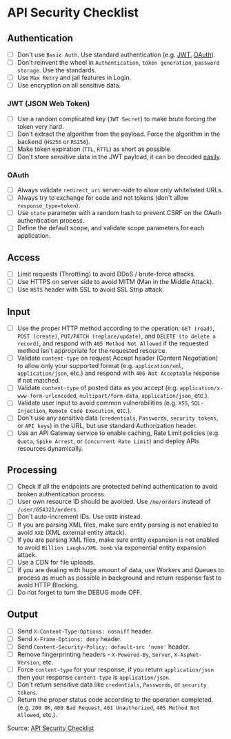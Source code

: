 # API Security Checklist

## Authentication
- [ ] Don't use `Basic Auth`. Use standard authentication (e.g. [JWT](https://jwt.io/), [OAuth](https://oauth.net/)).
- [ ] Don't reinvent the wheel in `Authentication`, `token generation`, `password storage`. Use the standards.
- [ ] Use `Max Retry` and jail features in Login.
- [ ] Use encryption on all sensitive data.

### JWT (JSON Web Token)
- [ ] Use a random complicated key (`JWT Secret`) to make brute forcing the token very hard.
- [ ] Don't extract the algorithm from the payload. Force the algorithm in the backend (`HS256` or `RS256`).
- [ ] Make token expiration (`TTL`, `RTTL`) as short as possible.
- [ ] Don't store sensitive data in the JWT payload, it can be decoded [easily](https://jwt.io/#debugger-io).

### OAuth
- [ ] Always validate `redirect_uri` server-side to allow only whitelisted URLs.
- [ ] Always try to exchange for code and not tokens (don't allow `response_type=token`).
- [ ] Use `state` parameter with a random hash to prevent CSRF on the OAuth authentication process.
- [ ] Define the default scope, and validate scope parameters for each application.

## Access
- [ ] Limit requests (Throttling) to avoid DDoS / brute-force attacks.
- [ ] Use HTTPS on server side to avoid MITM (Man in the Middle Attack).
- [ ] Use `HSTS` header with SSL to avoid SSL Strip attack.

## Input
- [ ] Use the proper HTTP method according to the operation: `GET (read)`, `POST (create)`, `PUT/PATCH (replace/update)`, and `DELETE (to delete a record)`, and respond with `405 Method Not Allowed` if the requested method isn't appropriate for the requested resource.
- [ ] Validate `content-type` on request Accept header (Content Negotiation) to allow only your supported format (e.g. `application/xml`, `application/json`, etc.) and respond with `406 Not Acceptable` response if not matched.
- [ ] Validate `content-type` of posted data as you accept (e.g. `application/x-www-form-urlencoded`, `multipart/form-data`, `application/json`, etc.).
- [ ] Validate user input to avoid common vulnerabilities (e.g. `XSS`, `SQL-Injection`, `Remote Code Execution`, etc.).
- [ ] Don't use any sensitive data (`credentials`, `Passwords`, `security tokens`, or `API keys`) in the URL, but use standard Authorization header.
- [ ] Use an API Gateway service to enable caching, Rate Limit policies (e.g. `Quota`, `Spike Arrest`, or `Concurrent Rate Limit`) and deploy APIs resources dynamically.

## Processing
- [ ] Check if all the endpoints are protected behind authentication to avoid broken authentication process.
- [ ] User own resource ID should be avoided. Use `/me/orders` instead of `/user/654321/orders`.
- [ ] Don't auto-increment IDs. Use `UUID` instead.
- [ ] If you are parsing XML files, make sure entity parsing is not enabled to avoid `XXE` (XML external entity attack).
- [ ] If you are parsing XML files, make sure entity expansion is not enabled to avoid `Billion Laughs/XML bomb` via exponential entity expansion attack.
- [ ] Use a CDN for file uploads.
- [ ] If you are dealing with huge amount of data, use Workers and Queues to process as much as possible in background and return response fast to avoid HTTP Blocking.
- [ ] Do not forget to turn the DEBUG mode OFF.

## Output
- [ ] Send `X-Content-Type-Options: nosniff` header.
- [ ] Send `X-Frame-Options: deny` header.
- [ ] Send `Content-Security-Policy: default-src 'none'` header.
- [ ] Remove fingerprinting headers - `X-Powered-By`, `Server`, `X-AspNet-Version`, etc.
- [ ] Force `content-type` for your response, if you return `application/json` then your response `content-type` is `application/json`.
- [ ] Don't return sensitive data like `credentials`, `Passwords`, or `security tokens`.
- [ ] Return the proper status code according to the operation completed. (e.g. `200 OK`, `400 Bad Request`, `401 Unauthorized`, `405 Method Not Allowed`, etc.).

Source: [API Security Checklist](https://github.com/shieldfy/API-Security-Checklist)